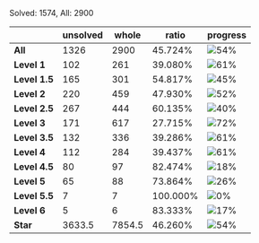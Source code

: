 Solved: 1574, All: 2900

| |unsolved|whole|ratio|progress|
|----|----|----|----|----|
|**All**| 1326 | 2900 | 45.724%| ![54%](https://progress-bar.dev/54?title=All) |
|**Level 1**| 102 | 261 | 39.080%| ![61%](https://progress-bar.dev/61?title=Level+1++)|
|**Level 1.5**| 165 | 301 | 54.817%| ![45%](https://progress-bar.dev/45?title=Level+1.5)|
|**Level 2**| 220 | 459 | 47.930%| ![52%](https://progress-bar.dev/52?title=Level+2++)|
|**Level 2.5**| 267 | 444 | 60.135%| ![40%](https://progress-bar.dev/40?title=Level+2.5)|
|**Level 3**| 171 | 617 | 27.715%| ![72%](https://progress-bar.dev/72?title=Level+3++)|
|**Level 3.5**| 132 | 336 | 39.286%| ![61%](https://progress-bar.dev/61?title=Level+3.5)|
|**Level 4**| 112 | 284 | 39.437%| ![61%](https://progress-bar.dev/61?title=Level+4++)|
|**Level 4.5**| 80 | 97 | 82.474%| ![18%](https://progress-bar.dev/18?title=Level+4.5)|
|**Level 5**| 65 | 88 | 73.864%| ![26%](https://progress-bar.dev/26?title=Level+5++)|
|**Level 5.5**| 7 | 7 | 100.000%| ![0%](https://progress-bar.dev/0?title=Level+5.5)|
|**Level 6**| 5 | 6 | 83.333%| ![17%](https://progress-bar.dev/17?title=Level+6++)|
|**Star**|3633.5 | 7854.5 |46.260%| ![54%](https://progress-bar.dev/54?title=Star) |
